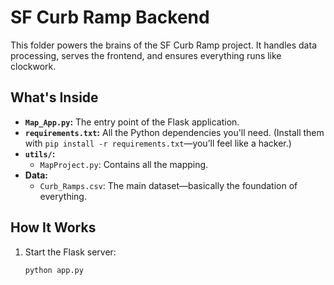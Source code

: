 # SF Curb Ramp Backend

This folder powers the brains of the SF Curb Ramp project. It handles data processing, serves the frontend, and ensures everything runs like clockwork.

## What's Inside
- **`Map_App.py`:** The entry point of the Flask application.
- **`requirements.txt`:** All the Python dependencies you'll need. (Install them with `pip install -r requirements.txt`—you’ll feel like a hacker.)
- **`utils/`:** 
  - `MapProject.py`: Contains all the mapping.
- **Data:**
  - `Curb_Ramps.csv`: The main dataset—basically the foundation of everything.


## How It Works
1. Start the Flask server:
   ```bash
   python app.py
